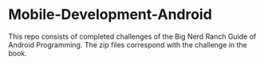 # Mobile-Development-Android

This repo consists of completed challenges of the Big Nerd Ranch Guide of Android Programming. 
The zip files correspond with the challenge in the book. 
